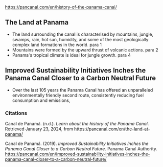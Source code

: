 https://pancanal.com/en/history-of-the-panama-canal/

## The Land at Panama
- The land surrounding the canal is characterised by mountains, jungle, swamps, rain, hot sun, humidity, and some of the most geologically complex land formations in the world. para 1
- Mountains were formed by the upward thrust of volcanic actions. para 2
- Panama's tropical climate is ideal for jungle growth. para 4

## Improved Sustainability Initiatives Inches the Panama Canal Closer to a Carbon Neutral Future
- Over the last 105 years the Panama Canal has offered an unparalleled environmentally friendly second route, consistently reducing fuel consumption and emissions, 

### Citations

Canal de Panamá. (n.d.). *Learn about the history of the Panama Canal*. Retrieved January 23, 2024, from https://pancanal.com/en/the-land-at-panama/

Canal de Panamá. (2019). *Improved Sustainability Initiatives Inches the Panama Canal Closer to a Carbon Neutral Future*. Panama Canal Authority. https://pancanal.com/en/improved-sustainability-initiatives-inches-the-panama-canal-closer-to-a-carbon-neutral-future/